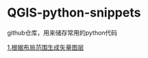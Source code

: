 # QGIS-python-snippets
github仓库，用来储存常用的python代码


[1.根据布局范围生成矢量图层](https://github.com/OpenQGIS/QGIS-python-snippets/blob/main/python-snippets/%E5%B8%83%E5%B1%80%E8%8C%83%E5%9B%B4%E7%94%9F%E6%88%90%E7%9F%A2%E9%87%8F%E5%9B%BE%E5%B1%82.py)
